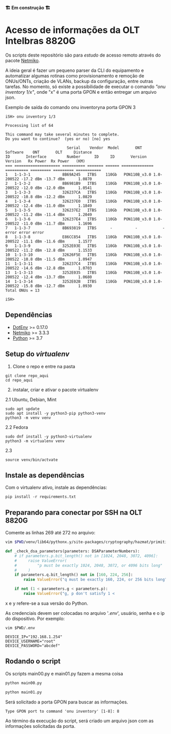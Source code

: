 **🏗️ Em construção 🏗️**

# Acesso de informações da OLT Intelbras 8820G

Os scripts deste repositório são para *estudo* de acesso remoto através do pacote [Netmiko](https://pypi.org/project/netmiko/).

A ideia geral é fazer um pequeno parser da CLI do equipamento e automatizar algumas rotinas como provisionamento e remoção de ONUs/ONTs, criação de VLANs, backup da configuração, entre outras tarefas. No momento, só existe a possibilidade de executar o comando *"onu inventory 1/x"*, onde "x" é uma porta GPON e então entregar um arquivo json.

Exemplo de saída do comando onu inventoryna porta GPON 3
```
iSH> onu inventory 1/3

Processing list of 64

This command may take several minutes to complete.
Do you want to continue?  (yes or no) [no] yes

                           Serial    Vendor  Model       ONT       Software    ONT       OLT     Distance
ID       Interface         Number      ID     ID       Version     Version   Rx Power  Rx Power   (KM)
=== ==================== ========== ======= ====== ============== ========== ========= ========= ===========
1   1-1-3-1              8B69A245   ITBS    110Gb   PON110B_v3.0 1.0-200522 -17.2 dBm -13.7 dBm      1.0870
2   1-1-3-2              8B6981B9   ITBS    110Gb   PON110B_v3.0 1.0-200522 -12.0 dBm -12.0 dBm      1.0541
3   1-1-3-3              326237CA   ITBS    110Gb   PON110B_v3.0 1.0-200522 -10.8 dBm -12.2 dBm      1.0829
4   1-1-3-4              326237E0   ITBS    110Gb   PON110B_v3.0 1.0-200522 -12.4 dBm -11.0 dBm      1.1849
5   1-1-3-5              326237E2   ITBS    110Gb   PON110B_v3.0 1.0-200522 -11.2 dBm -11.4 dBm      1.2049
6   1-1-3-6              326237E4   ITBS    110Gb   PON110B_v3.0 1.0-200522 -11.0 dBm -11.7 dBm      1.1696
7   1-1-3-7              8B693819   ITBS      -          -           - error error error
8   1-1-3-8              E86CC854   ITBS    110Gb   PON110B_v3.0 1.0-200522 -11.1 dBm -11.6 dBm      1.1577
9   1-1-3-9              3252E03E   ITBS    110Gb   PON110B_v3.0 1.0-200522 -11.2 dBm -12.8 dBm      1.1533
10  1-1-3-10             32626F5E   ITBS    110Gb   PON110B_v3.0 1.0-200522 -10.8 dBm -11.5 dBm      1.0947
11  1-1-3-11             326237C4   ITBS    110Gb   PON110B_v3.0 1.0-200522 -14.6 dBm -12.8 dBm      1.0703
13  1-1-3-13             3252E035   ITBS    110Gb   PON110B_v3.0 1.0-200522 -12.4 dBm -13.7 dBm      1.0680
14  1-1-3-14             3252E02B   ITBS    110Gb   PON110B_v3.0 1.0-200522 -15.8 dBm -12.7 dBm      1.0930
Total ONUs = 13

iSH> 
```

## Dependências
- [DotEnv](https://pypi.org/project/python-dotenv/) >= 0.17.0
- [Netmiko](https://pypi.org/project/netmiko/) >= 3.3.3
- [Python](https://www.python.org/) >= 3.7

## Setup do *virtualenv*

1. Clone o repo e entre na pasta 
```
git clone repo_aqui
cd repo_aqui
```
2. instalar, criar e ativar o pacote virtualenv

2.1 Ubuntu, Debian, Mint
```
sudo apt update
sudo apt install -y python3-pip python3-venv
python3 -m venv venv
```
2.2 Fedora
```
sudo dnf install -y python3-virtualenv
python3 -m virtualenv venv
```
2.3
```
source venv/bin/actvate
```

## Instale as dependências

Com o virtualenv ativo, instale as dependências:
```
pip install -r requirements.txt
```

## Preparando para conectar por SSH na OLT 8820G

Comente as linhas 269 até 272 no arquivo: 

```sh
vim $PWD/venv/lib64/pythonx.y/site-packages/cryptography/hazmat/primitives/asymetric/dsa.py
```

```python
def _check_dsa_parameters(parameters: DSAParameterNumbers):
    # if parameters.p.bit_length() not in [1024, 2048, 3072, 4096]:
    #     raise ValueError(
    #         "p must be exactly 1024, 2048, 3072, or 4096 bits long"
    #     )
    if parameters.q.bit_length() not in [160, 224, 256]:
        raise ValueError("q must be exactly 160, 224, or 256 bits long")

    if not (1 < parameters.g < parameters.p):
        raise ValueError("g, p don't satisfy 1 < 
```
x e y refere-se a sua versão do Python.

As credenciais devem ser colocadas no arquivo '*.env*', usuário, senha e o ip do dispositivo. Por exemplo:
```
vim $PWD/.env
```

```
DEVICE_IP="192.168.1.254"
DEVICE_USERNAME="root"
DEVICE_PASSWORD="abcdef"
```

## Rodando o script
Os scripts main00.py e main01.py fazem a mesma coisa
```sh
python main00.py
```
```sh
python main01.py
```
Será solicitado a porta GPON para buscar as informações. 
```
Type GPON port to command 'onu inventory' [1-8]: 8
```

Ao término da execução do script, será criado um arquivo json com as informações solicitadas da porta.